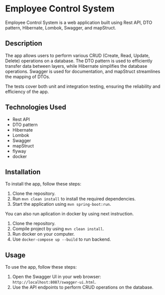 
# Employee Control System<br>

Employee Control System is a web application built using Rest API, DTO pattern, Hibernate, Lombok, Swagger, and mapStruct.<br>

## Description<br>

The app allows users to perform various CRUD (Create, Read, Update, Delete) operations on a database. The DTO pattern is used to efficiently transfer data between layers, while Hibernate simplifies the database operations. Swagger is used for documentation, and mapStruct streamlines the mapping of DTOs.<br>

The tests cover both unit and integration testing, ensuring the reliability and efficiency of the app.<br>

## Technologies Used<br>

- Rest API<br>
- DTO pattern<br>
- Hibernate<br>
- Lombok<br>
- Swagger<br>
- mapStruct<br>
- flyway<br>
- docker<br>

## Installation<br>

To install the app, follow these steps:<br>

1. Clone the repository.<br>
2. Run `mvn clean install` to install the required dependencies.<br>
3. Start the application using `mvn spring-boot:run`.<br>

You can also run aplication in docker by using next instruction.<br>
1. Clone the repository.<br>
2. Compile project by using `mvn clean install`.<br>
3. Run docker on your computer.<br>
4. Use `docker-compose up --build` to run backend.<br>

## Usage<br>

To use the app, follow these steps:<br>

1. Open the Swagger UI in your web browser: `http://localhost:8087/swagger-ui.html`.<br>
2. Use the API endpoints to perform CRUD operations on the database.<br>
